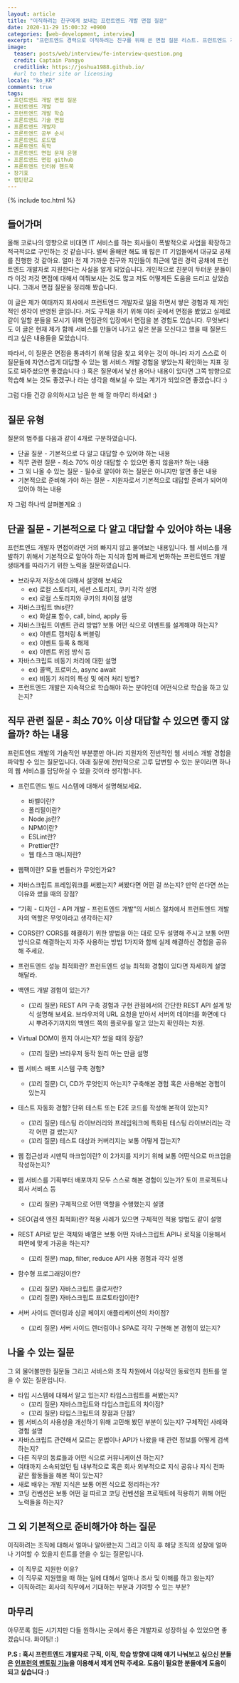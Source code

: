 ```yaml
---
layout: article
title: "이직하려는 친구에게 보내는 프런트엔드 개발 면접 질문"
date: 2020-11-29 15:00:32 +0900
categories: [web-development, interview]
excerpt: "프런트엔드 경력으로 이직하려는 친구를 위해 쓴 면접 질문 리스트. 프런트엔드 개발자 면접 질문"
image:
  teaser: posts/web/interview/fe-interview-question.png
  credit: Captain Pangyo
  creditlink: https://joshua1988.github.io/
  #url to their site or licensing
locale: "ko_KR"
comments: true
tags:
- 프런트엔드 개발 면접 질문
- 프런트엔드 개발
- 프런트엔드 개발 학습
- 프론트엔드 기술 면접
- 프론트엔드 개발자
- 프론트엔드 공부 순서
- 프론트엔드 로드맵
- 프론트엔드 독학
- 프론트엔드 면접 문제 은행
- 프론트엔드 면접 github
- 프론트엔드 인터뷰 핸드북
- 장기효
- 캡틴판교
---
```

{% include toc.html %}

## 들어가며

올해 코로나의 영향으로 비대면 IT 서비스를 하는 회사들이 폭발적으로 사업을 확장하고 적극적으로 구인하는 것 같습니다. 벌써 올해만 해도 꽤 많은 IT 기업들에서 대규모 공채를 진행한 것 같아요. 얼마 전 제 가까운 친구와 지인들이 최근에 열린 경력 공채에 프런트엔드 개발자로 지원한다는 사실을 알게 되었습니다. 개인적으로 친분이 두터운 분들이라 이것 저것 면접에 대해서 여쭤보시는 것도 많고 저도 어떻게든 도움을 드리고 싶었습니다. 그래서 면접 질문을 정리해 봤습니다.

이 글은 제가 여태까지 회사에서 프런트엔드 개발자로 일을 하면서 쌓은 경험과 제 개인적인 생각이 반영된 글입니다. 저도 구직을 하기 위해 여러 곳에서 면접을 봤었고 실제로 같이 일할 분들을 모시기 위해 면접관의 입장에서 면접을 본 경험도 있습니다. 무엇보다도 이 글은 현재 제가 함께 서비스를 만들어 나가고 싶은 분을 모신다고 했을 때 질문드리고 싶은 내용들을 모았습니다.

따라서, 이 질문은 면접을 통과하기 위해 답을 찾고 외우는 것이 아니라 자기 스스로 이 질문들에 자연스럽게 대답할 수 있는 웹 서비스 개발 경험을 쌓았는지 확인하는 지표 정도로 봐주셨으면 좋겠습니다 :) 혹은 질문에서 낯선 용어나 내용이 있다면 그쪽 방향으로 학습해 보는 것도 좋겠구나 라는 생각을 해보실 수 있는 계기가 되었으면 좋겠습니다 :)

그럼 다들 건강 유의하시고 남은 한 해 잘 마무리 하세요! :)

## 질문 유형

질문의 범주를 다음과 같이 4개로 구분하였습니다.

- 단골 질문 - 기본적으로 다 알고 대답할 수 있어야 하는 내용
- 직무 관련 질문 - 최소 70% 이상 대답할 수 있으면 좋지 않을까? 하는 내용
- 그 외 나올 수 있는 질문 - 필수로 알아야 하는 질문은 아니지만 알면 좋은 내용
- 기본적으로 준비해 가야 하는 질문 - 지원자로서 기본적으로 대답할 준비가 되어야 있어야 하는 내용

자 그럼 하나씩 살펴볼게요 :)

## 단골 질문 - 기본적으로 다 알고 대답할 수 있어야 하는 내용

프런트엔드 개발자 면접이라면 거의 빠지지 않고 물어보는 내용입니다. 웹 서비스를 개발하기 위해서 기본적으로 알아야 하는 지식과 함께 빠르게 변화하는 프런트엔드 개발 생태계를 따라가기 위한 노력을 질문하였습니다.

- 브라우저 저장소에 대해서 설명해 보세요
  - ex) 로컬 스토리지, 세션 스토리지, 쿠키 각각 설명
  - ex) 로컬 스토리지와 쿠키의 차이점 설명
- 자바스크립트 this란?
  - ex) 화살표 함수, call, bind, apply 등
- 자바스크립트 이벤트 관리 방법? 보통 어떤 식으로 이벤트를 설계해야 하는지?
  - ex) 이벤트 캡처링 & 버블링
  - ex) 이벤트 등록 & 해제
  - ex) 이벤트 위임 방식 등
- 자바스크립트 비동기 처리에 대한 설명
  - ex) 콜백, 프로미스, async await
  - ex) 비동기 처리의 특성 및 에러 처리 방법?
- 프런트엔드 개발은 지속적으로 학습해야 하는 분야인데 어떤식으로 학습을 하고 있는지?

## 직무 관련 질문 - 최소 70% 이상 대답할 수 있으면 좋지 않을까? 하는 내용

프런트엔드 개발의 기술적인 부분뿐만 아니라 지원자의 전반적인 웹 서비스 개발 경험을 파악할 수 있는 질문입니다. 아래 질문에 전반적으로 고루 답변할 수 있는 분이라면 하나의 웹 서비스를 담당하실 수 있을 것이라 생각합니다.

- 프런트엔드 빌드 시스템에 대해서 설명해보세요.
  - 바벨이란?
  - 폴리필이란?
  - Node.js란?
  - NPM이란?
  - ESLint란?
  - Prettier란?
  - 웹 태스크 매니저란?

- 웹팩이란? 모듈 번들러가 무엇인가요?
- 자바스크립트 프레임워크를 써봤는지? 써봤다면 어떤 걸 쓰는지? 만약 쓴다면 쓰는 이유와 썼을 때의 장점?
- “기획 - 디자인 - API 개발 - 프런트엔드 개발”의 서비스 절차에서 프런트엔드 개발자의 역할은 무엇이라고 생각하는지?
- CORS란? CORS를 해결하기 위한 방법을 아는 대로 모두 설명해 주시고 보통 어떤 방식으로 해결하는지 자주 사용하는 방법 1가지와 함께 실제 해결하신 경험을 공유해 주세요.
- 프런트엔드 성능 최적화란? 프런트엔드 성능 최적화 경험이 있다면 자세하게 설명해달라.
- 백엔드 개발 경험이 있는가?
  - (꼬리 질문) REST API 구축 경험과 구현 관점에서의 간단한 REST API 설계 방식 설명해 보세요. 브라우저의 URL 요청을 받아서 서버의 데이터를 화면에 다시 뿌려주기까지의 백엔드 쪽의 플로우를 알고 있는지 확인하는 차원.
- Virtual DOM이 뭔지 아시는지? 썼을 때의 장점?
  - (꼬리 질문) 브라우저 동작 원리 아는 만큼 설명
- 웹 서비스 배포 시스템 구축 경험?
  - (꼬리 질문) CI, CD가 무엇인지 아는지? 구축해본 경험 혹은 사용해본 경험이 있는지
- 테스트 자동화 경험? 단위 테스트 또는 E2E 코드를 작성해 본적이 있는지?
  - (꼬리 질문) 테스팅 라이브러리와 프레임워크에 특화된 테스팅 라이브러리는 각각 어떤 걸 썼는지?
  - (꼬리 질문) 테스트 대상과 커버리지는 보통 어떻게 잡는지?
- 웹 접근성과 시맨틱 마크업이란? 이 2가지를 지키기 위해 보통 어떤식으로 마크업을 작성하는지?
- 웹 서비스를 기획부터 배포까지 모두 스스로 해본 경험이 있는가? 토이 프로젝트나 회사 서비스 등
  - (꼬리 질문) 구체적으로 어떤 역할을 수행했는지 설명
- SEO(검색 엔진 최적화)란? 적용 사례가 있으면 구체적인 적용 방법도 같이 설명
- REST API로 받은 객체와 배열은 보통 어떤 자바스크립트 API나 로직을 이용해서 화면에 맞게 가공을 하는지?
  - (꼬리 질문) map, filter, reduce API 사용 경험과 각각 설명
- 함수형 프로그래밍이란?
  - (꼬리 질문) 자바스크립트 클로저란?
  - (꼬리 질문) 자바스크립트 프로토타입이란?
- 서버 사이드 렌더링과 싱글 페이지 애플리케이션의 차이점?
  - (꼬리 질문) 서버 사이드 렌더링이나 SPA로 각각 구현해 본 경험이 있는지?

## 나올 수 있는 질문

그 외 물어볼만한 질문들 그리고 서비스와 조직 차원에서 이상적인 동료인지 힌트를 얻을 수 있는 질문입니다.

- 타입 시스템에 대해서 알고 있는지? 타입스크립트를 써봤는지?
  - (꼬리 질문) 자바스크립트와 타입스크립트의 차이점?
  - (꼬리 질문) 타입스크립트의 장점과 단점?
- 웹 서비스의 사용성을 개선하기 위해 고민해 봤던 부분이 있는지? 구체적인 사례와 경험 설명
- 자바스크립트 관련해서 모르는 문법이나 API가 나왔을 때 관련 정보를 어떻게 검색하는지?
- 다른 직무의 동료들과 어떤 식으로 커뮤니케이션 하는지?
- 여태까지 소속되었던 팀 내부적으로 혹은 회사 외부적으로 지식 공유나 지식 전파 같은 활동들을 해본 적이 있는지?
- 새로 배우는 개발 지식은 보통 어떤 식으로 정리하는가?
- 코딩 컨벤션은 보통 어떤 걸 따르고 코딩 컨벤션을 프로젝트에 적용하기 위해 어떤 노력들을 하는지?

## 그 외 기본적으로 준비해가야 하는 질문

이직하려는 조직에 대해서 얼마나 알아봤는지 그리고 이직 후 해당 조직의 성장에 얼마나 기여할 수 있을지 힌트를 얻을 수 있는 질문입니다.

- 이 직무로 지원한 이유?
- 이 직무로 지원했을 때 하는 일에 대해서 얼마나 조사 및 이해를 하고 왔는지?
- 이직하려는 회사의 직무에서 기대하는 부분과 기여할 수 있는 부분?

## 마무리

아무쪼록 힘든 시기지만 다들 원하시는 곳에서 좋은 개발자로 성장하실 수 있었으면 좋겠습니다. 화이팅! :)

**P.S : 혹시 프런트엔드 개발자로 구직, 이직, 학습 방향에 대해 얘기 나눠보고 싶으신 분들은 [인프런의 멘토링 기능](https://www.inflearn.com/instructors/54224/courses?utm_source=blog&utm_medium=githubio&utm_campaign=captianpangyo&utm_term=banner)을 이용해서 제게 연락 주세요. 도움이 필요한 분들에게 도움이 되고 싶습니다 :)**